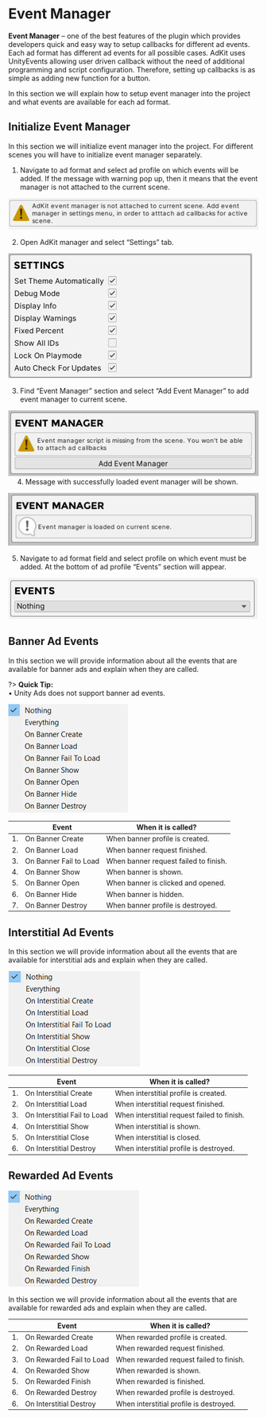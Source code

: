 # Event Manager

**Event Manager** – one of the best features of the plugin which provides developers quick and easy way to setup callbacks for different ad events. Each ad format has different ad events for all possible cases. AdKit uses UnityEvents allowing user driven callback without the need of additional programming and script configuration. Therefore, setting up callbacks is as simple as adding new function for a button.

In this section we will explain how to setup event manager into the project and what events are available for each ad format.

## Initialize Event Manager

In this section we will initialize event manager into the project. For different scenes you will have to initialize event manager separately.

1. Navigate to ad format and select ad profile on which events will be added. If the message with warning pop up, then it means that the event manager is not attached to the current scene. 

![Missing Event Manager](/images/event-manager/1.png ":size=400 :class=center")

2.	Open AdKit manager and select “Settings” tab.

![Settings](/images/settings/2.png ":size=400 :class=center")
 
3.	Find “Event Manager” section and select “Add Event Manager” to add event manager to current scene.

![Add Event Manager](/images/event-manager/2.png ":size=400 :class=center")
 
4.	Message with successfully loaded event manager will be shown.

![Event Manager Is Loaded](/images/event-manager/3.png ":size=400 :class=center") 

5.	Navigate to ad format field and select profile on which event must be added. At the bottom of ad profile “Events” section will appear.

![Events Section](/images/event-manager/4.png ":size=400 :class=center")

## Banner Ad Events

In this section we will provide information about all the events that are available for banner ads and explain when they are called.

?> **Quick Tip:**  
•	Unity Ads does not support banner ad events.

![Banner Events](/images/event-manager/5.png ":size=200 :class=center")

|           |     Event                     |     When it is called?                         |
|-----------|-------------------------------|------------------------------------------------|
|     1.    |     On Banner Create          |     When banner profile is created.            |
|     2.    |     On Banner Load            |     When banner request finished.              |
|     3.    |     On Banner Fail to Load    |     When banner request failed to   finish.    |
|     4.    |     On Banner Show            |     When banner is shown.                      |
|     5.    |     On Banner Open            |     When banner is clicked and   opened.       |
|     6.    |     On Banner Hide            |     When banner is hidden.                     |
|     7.    |     On Banner Destroy         |     When banner profile is   destroyed.        |

## Interstitial Ad Events

In this section we will provide information about all the events that are available for interstitial ads and explain when they are called.

![Interstitial Events](/images/event-manager/6.png ":size=200 :class=center")

|           |     Event                           |     When it is called?                               |
|-----------|-------------------------------------|------------------------------------------------------|
|     1.    |     On Interstitial Create          |     When interstitial profile is   created.          |
|     2.    |     On Interstitial Load            |     When interstitial request finished.              |
|     3.    |     On Interstitial Fail to Load    |     When interstitial request failed   to finish.    |
|     4.    |     On Interstitial Show            |     When interstitial is shown.                      |
|     5.    |     On Interstitial Close           |     When interstitial is closed.                     |
|     6.    |     On Interstitial Destroy         |     When interstitial profile is   destroyed.        |

## Rewarded Ad Events

![Rewarded Events](/images/event-manager/7.png ":size=200 :class=center")

In this section we will provide information about all the events that are available for rewarded ads and explain when they are called.

|           |     Event                       |     When it is called?                           |
|-----------|---------------------------------|--------------------------------------------------|
|     1.    |     On Rewarded Create          |     When rewarded profile is   created.          |
|     2.    |     On Rewarded Load            |     When rewarded request finished.              |
|     3.    |     On Rewarded Fail to Load    |     When rewarded request failed to   finish.    |
|     4.    |     On Rewarded Show            |     When rewarded is shown.                      |
|     5.    |     On Rewarded Finish          |     When rewarded is finished.                   |
|     6.    |     On Rewarded Destroy         |     When rewarded profile is   destroyed.        |
|     6.    |     On Interstitial Destroy     |     When interstitial profile is   destroyed.    |
